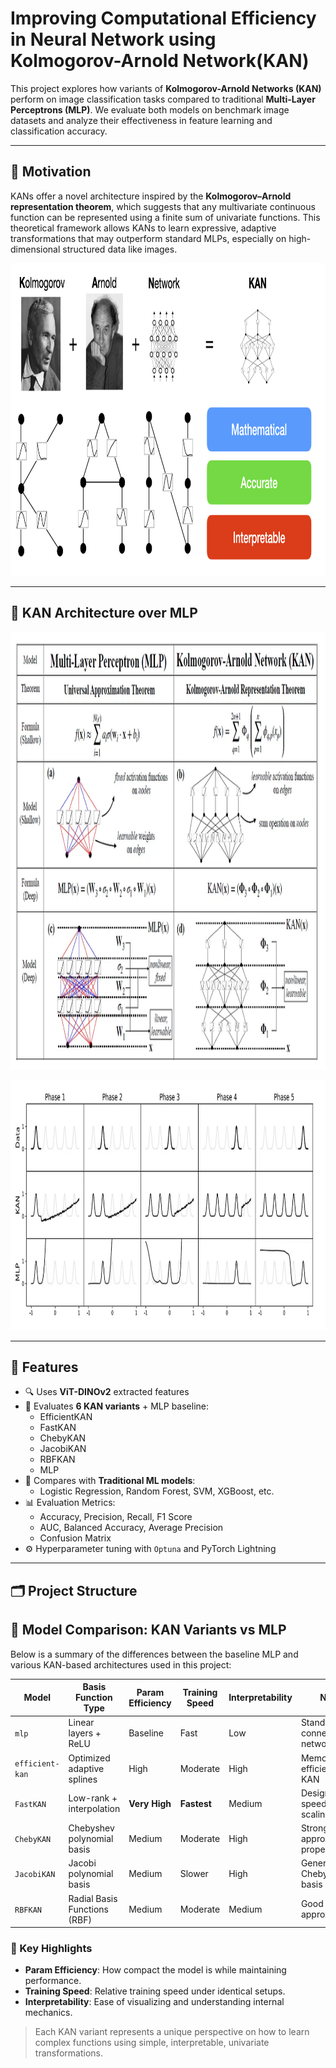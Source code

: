 # Improving Computational Efficiency in Neural Network using Kolmogorov-Arnold Network(KAN)

This project explores how variants of **Kolmogorov-Arnold Networks (KAN)** perform on image classification tasks compared to traditional **Multi-Layer Perceptrons (MLP)**. We evaluate both models on benchmark image datasets and analyze their effectiveness in feature learning and classification accuracy.

---

## 🧠 Motivation

KANs offer a novel architecture inspired by the **Kolmogorov–Arnold representation theorem**, which suggests that any multivariate continuous function can be represented using a finite sum of univariate functions. This theoretical framework allows KANs to learn expressive, adaptive transformations that may outperform standard MLPs, especially on high-dimensional structured data like images.
<p align="center">
  <img src="pictures/KAN_1.png" alt="KAN Network" width="900" height="500">
</p>

---
## 🧠 KAN Architecture over MLP
<p align="center">
  <img src="pictures/ss3.png" alt="KAN Network" width="1000" height="700">
</p>
<p align="center">
  <img src="pictures/ss2.png" alt="KAN Network" width="800" height="400">
</p>


---

## 🚀 Features

- 🔍 Uses **ViT-DINOv2** extracted features
- 🔧 Evaluates **6 KAN variants** + MLP baseline:
  - EfficientKAN
  - FastKAN
  - ChebyKAN
  - JacobiKAN
  - RBFKAN
  - MLP
- 🔢 Compares with **Traditional ML models**:
  - Logistic Regression, Random Forest, SVM, XGBoost, etc.
- 📊 Evaluation Metrics:
  - Accuracy, Precision, Recall, F1 Score
  - AUC, Balanced Accuracy, Average Precision
  - Confusion Matrix
- ⚙️ Hyperparameter tuning with `Optuna` and PyTorch Lightning

---


## 🗂️ Project Structure


## 🧠 Model Comparison: KAN Variants vs MLP

Below is a summary of the differences between the baseline MLP and various KAN-based architectures used in this project:

| Model         | Basis Function Type          | Param Efficiency | Training Speed | Interpretability | Notes                            |
|---------------|------------------------------|------------------|----------------|------------------|----------------------------------|
| `mlp`         | Linear layers + ReLU         | Baseline         | Fast           | Low              | Standard fully connected network |
| `efficient-kan` | Optimized adaptive splines   | High             | Moderate       | High             | Memory-efficient spline KAN      |
| `FastKAN`     | Low-rank + interpolation      | **Very High**    | **Fastest**    | Medium           | Designed for speed and scaling   |
| `ChebyKAN`    | Chebyshev polynomial basis    | Medium           | Moderate       | High             | Strong approximation properties  |
| `JacobiKAN`   | Jacobi polynomial basis       | Medium           | Slower         | High             | Generalizes Chebyshev basis      |
| `RBFKAN`      | Radial Basis Functions (RBF)  | Medium           | Moderate       | Medium           | Good for local approximations    |

### 🔑 Key Highlights

- **Param Efficiency**: How compact the model is while maintaining performance.
- **Training Speed**: Relative training speed under identical setups.
- **Interpretability**: Ease of visualizing and understanding internal mechanics.

> Each KAN variant represents a unique perspective on how to learn complex functions using simple, interpretable, univariate transformations.
